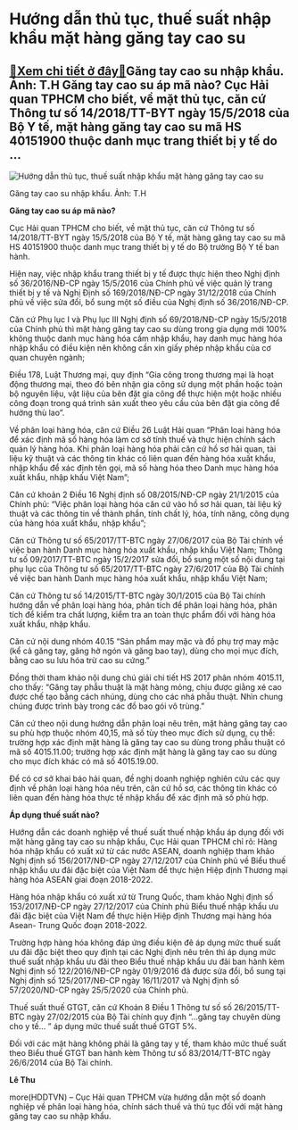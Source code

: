 Hướng dẫn thủ tục, thuế suất nhập khẩu mặt hàng găng tay cao su
===============================================================

[:gift:Xem chi tiết ở đây:gift:](https://hddtvn.com/huong-dan-thu-tuc-thue-suat-nhap-khau-mat-hang-gang-tay-cao-su-2/)Găng tay cao su nhập khẩu. Ảnh: T.H Găng tay cao su áp mã nào? Cục Hải quan TPHCM cho biết, về mặt thủ tục, căn cứ Thông tư số 14/2018/TT-BYT ngày 15/5/2018 của Bộ Y tế, mặt hàng găng tay cao su mã HS 40151900 thuộc danh mục trang thiết bị y tế do …
---------------------------------------------------------------------------------------------------------------------------------------------------------------------------------------------------------------------------------------------------------





![Hướng dẫn thủ tục, thuế suất nhập khẩu mặt hàng găng tay cao su](https://hddtvn.com/wp-content/uploads/2021/01/IMG-3697-3.jpg "Hướng dẫn thủ tục, thuế suất nhập khẩu mặt hàng găng tay cao su")


Găng tay cao su nhập khẩu. Ảnh: T.H



**Găng tay cao su áp mã nào?**


Cục Hải quan TPHCM cho biết, về mặt thủ tục, căn cứ Thông tư số 14/2018/TT-BYT ngày 15/5/2018 của Bộ Y tế, mặt hàng găng tay cao su mã HS 40151900 thuộc danh mục trang thiết bị y tế do Bộ trưởng Bộ Y tế ban hành.


Hiện nay, việc nhập khẩu trang thiết bị y tế được thực hiện theo Nghị định số 36/2016/NĐ-CP ngày 15/5/2016 của Chính phủ về việc quản lý trang thiết bị y tế và Nghị Định số 169/2018/NĐ-CP ngày 31/12/2018 của Chính phủ về việc sửa đổi, bổ sung một số điều của Nghị định số 36/2016/NĐ-CP.


Căn cứ Phụ lục I và Phụ lục III Nghị định số 69/2018/NĐ-CP ngày 15/5/2018 của Chính phủ thì mặt hàng găng tay cao su dùng trong gia dụng mới 100% không thuộc danh mục hàng hóa cấm nhập khẩu, hay danh mục hàng hóa nhập khẩu có điều kiện nên không cần xin giấy phép nhập khẩu của cơ quan chuyên ngành;


Điều 178, Luật Thương mại, quy định “Gia công trong thương mại là hoạt động thương mại, theo đó bên nhận gia công sử dụng một phần hoặc toàn bộ nguyên liệu, vật liệu của bên đặt gia công để thực hiện một hoặc nhiều công đoạn trong quá trình sản xuất theo yêu cầu của bên đặt gia công để hưởng thù lao”.


Về phân loại hàng hóa, căn cứ Điều 26 Luật Hải quan “Phân loại hàng hóa để xác định mã số hàng hóa làm cơ sở tính thuế và thực hiện chính sách quản lý hàng hóa. Khi phân loại hàng hóa phải căn cứ hồ sơ hải quan, tài liệu kỹ thuật và các thông tin khác có liên quan đến hàng hóa xuất khẩu, nhập khẩu để xác định tên gọi, mã số hàng hóa theo Danh mục hàng hóa xuất khẩu, nhập khấu Việt Nam”;


Căn cứ khoản 2 Điều 16 Nghị định số 08/2015/NĐ-CP ngày 21/1/2015 của Chính phủ: “Việc phân loại hàng hóa căn cứ vào hồ sơ hải quan, tài liệu kỹ thuật và các thông tin về thành phần, tính chất lý, hóa, tính năng, công dụng của hàng hóa xuất khẩu, nhập khẩu”;


Căn cứ Thông tư số 65/2017/TT-BTC ngày 27/06/2017 của Bộ Tài chính về việc ban hành Danh mục hàng hóa xuất khẩu, nhập khẩu Việt Nam; Thông tư số 09/2017/TT-BTC ngày 15/2/2017 sửa đổi, bổ sung một số nội dung tại phụ lục của Thông tư số 65/2017/TT-BTC ngày 27/6/2017 của Bộ Tài chính về việc ban hành Danh mục hàng hóa xuất khẩu, nhập khẩu Việt Nam;


Căn cứ Thông tư số 14/2015/TT-BTC ngày 30/1/2015 của Bộ Tài chính hướng dẫn về phân loại hàng hóa, phân tích để phân loại hàng hóa, phân tích để kiểm tra chất lượng, kiểm tra an toàn thực phẩm đối với hàng hóa xuất khẩu, nhập khẩu.


Căn cứ nội dung nhóm 40.15 “Sản phẩm may mặc và đồ phụ trợ may mặc (kể cả găng tay, găng hở ngón và găng bao tay), dùng cho mọi mục đích, bằng cao su lưu hóa trừ cao su cứng.”


Đồng thời tham khảo nội dung chú giải chi tiết HS 2017 phân nhóm 4015.11, cho thấy: “Găng tay phẫu thuật là mặt hàng mỏng, chịu được giằng xé cao được chế tạo bằng cách nhúng, dùng cho các nhá phẫu thuật. Nhìn chung chúng được trình bày trong các đồ bao gói vô trùng.”


Căn cứ theo nội dung hướng dẫn phân loại nêu trên, mặt hàng găng tay cao su phù hợp thuộc nhóm 40,15, mã số tùy theo mục đích sử dụng, cụ thể: trường hợp xác định mặt hàng là găng tay cao su dùng trong phẫu thuật có mã số 4015.11.00; trường hợp xác định mặt hàng là găng tay cao su dùng cho mục đích khác có mã số 4015.19.00.


Để có cơ sở khai báo hải quan, đề nghị doanh nghiệp nghiên cứu các quy định về phân loại hàng hóa nêu trên, căn cứ hồ sơ, các thông tin khác có liên quan đến hàng hóa thực tế nhập khẩu để xác định mã số phù hợp.


**Áp dụng thuế suất nào?**


Hướng dẫn các doanh nghiệp về thuế suất thuế nhập khẩu áp dụng đối với mặt hàng găng tay cao su nhập khẩu, Cục Hải quan TPHCM chỉ rõ: Hàng hóa nhập khẩu có xuất xứ từ các nước ASEAN, doanh nghiệp tham khảo Nghị định số 156/2017/NĐ-CP ngày 27/12/2017 của Chính phủ về Biểu thuế nhập khẩu ưu đãi đặc biệt của Việt Nam để thực hiện Hiệp định Thương mại hàng hóa ASEAN giai đoạn 2018-2022.


Hàng hóa nhập khẩu có xuất xứ từ Trung Quốc, tham khảo Nghị định số 153/2017/NĐ-CP ngày 27/12/2017 của Chính phủ Biểu thuế nhập khẩu ưu đãi đặc biệt của Việt Nam để thực hiện Hiệp định Thương mại hàng hóa Asean- Trung Quốc đoạn 2018-2022.


Trường hợp hàng hóa không đáp ứng điều kiện đê áp dụng mức thuế suất ưu đãi đặc biệt theo quy định tại các Nghị định nêu trên thì áp dụng mức thuế suất nhập khẩu ưu đãi theo Biểu thuế nhập khẩu ưu đãi ban hành kèm Nghị định số 122/2016/NĐ-CP ngày 01/9/2016 đã được sửa đổi, bổ sung tại Nghị định số 125/2017/NĐ-CP ngày 16/11/2017 và Nghị định số 57/2020/ND-CP ngày 25/5/2020 của Chính phủ.


Thuế suất thuế GTGT, căn cứ Khoản 8 Điều 1 Thông tư số số 26/2015/TT-BTC ngày 27/02/2015 của Bộ Tài chính quy định “…găng tay chuyên dùng cho y tế… ” áp dụng mức thuế suất thuế GTGT 5%.


Đối với các mặt hàng không phải là găng tay y tế, tham khảo mức thuế suất theo Biểu thuế GTGT ban hành kèm Thông tư số 83/2014/TT-BTC ngày 26/6/2014 của Bộ Tài chính.




**Lê Thu**



more(HDDTVN) – Cục Hải quan TPHCM vừa hướng dẫn một số doanh nghiệp về phân loại hàng hóa, chính sách thuế và thủ tục đối với mặt hàng găng tay cao su nhập khẩu.

